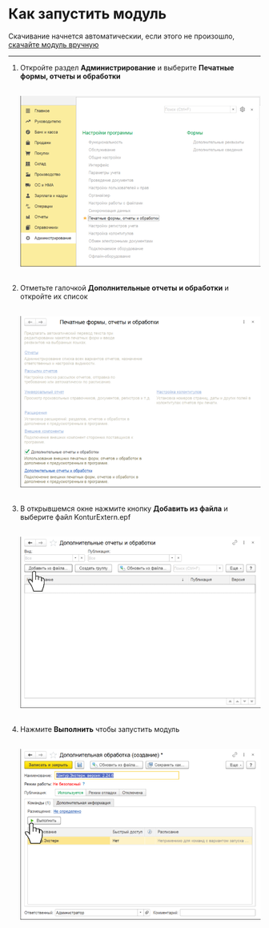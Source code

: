 # Как запустить модуль

Скачивание начнется автоматическии, если этого не произошло, <a id="raw-url" href="https://update.kontur.ru/1c/v1/kext/data-processor">скачайте модуль вручную</a>

---

1. Откройте раздел **Администрирование** и выберите **Печатные формы, отчеты и обработки**

    <br/>![step1](./img/step1.png)
    <br/><br/>

2. Отметьте галочкой **Дополнительные отчеты и обработки** и откройте их список

    <br/>![step2](./img/step2.png)
    <br/><br/>

3. В открывшемся окне нажмите кнопку **Добавить из файла** и выберите файл KonturExtern.epf

    <br/>![step3](./img/step3.png)
    <br/><br/>

4. Нажмите **Выполнить** чтобы запустить модуль

    <br/>![step4](./img/step4.png)
    <br/><br/>

